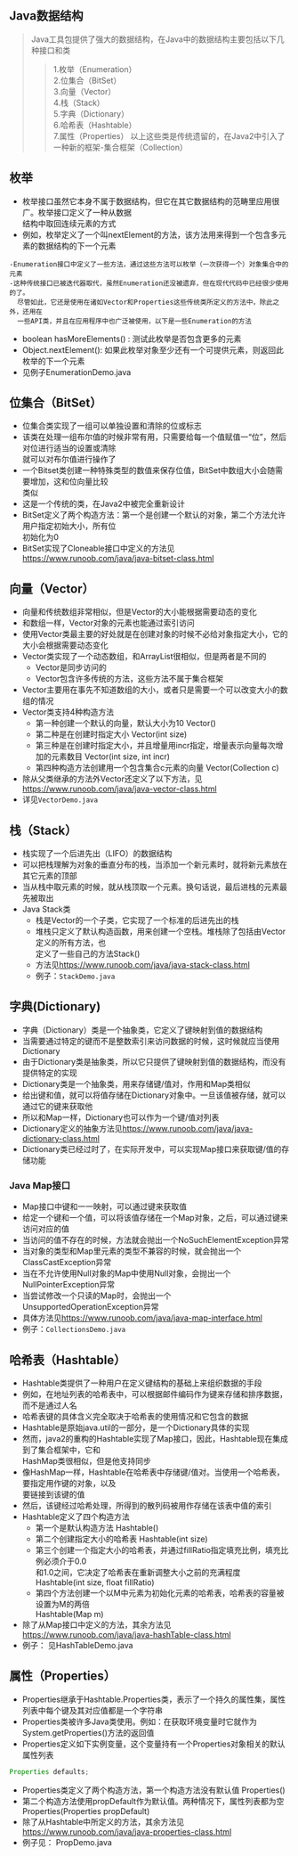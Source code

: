## Java数据结构
> Java工具包提供了强大的数据结构，在Java中的数据结构主要包括以下几种接口和类
> > 1.枚举（Enumeration）  
> > 2.位集合（BitSet）  
> > 3.向量（Vector）  
> > 4.栈（Stack）  
> > 5.字典（Dictionary）  
> > 6.哈希表（Hashtable）  
> > 7.属性（Properties）
> 以上这些类是传统遗留的，在Java2中引入了一种新的框架-集合框架（Collection）  

## 枚举
- 枚举接口虽然它本身不属于数据结构，但它在其它数据结构的范畴里应用很广。枚举接口定义了一种从数据  
  结构中取回连续元素的方式
- 例如，枚举定义了一个叫nextElement的方法，该方法用来得到一个包含多元素的数据结构的下一个元素
```text
-Enumeration接口中定义了一些方法，通过这些方法可以枚举（一次获得一个）对象集合中的元素
-这种传统接口已被迭代器取代，虽然Enumeration还没被遗弃，但在现代代码中已经很少使用的了。
  尽管如此，它还是使用在诸如Vector和Properties这些传统类所定义的方法中，除此之外，还用在
  一些API类，并且在应用程序中也广泛被使用，以下是一些Enumeration的方法
```

- boolean hasMoreElements() : 测试此枚举是否包含更多的元素
- Object.nextElement(): 如果此枚举对象至少还有一个可提供元素，则返回此枚举的下一个元素
- 见例子EnumerationDemo.java

## 位集合（BitSet）
- 位集合类实现了一组可以单独设置和清除的位或标志
- 该类在处理一组布尔值的时候非常有用，只需要给每一个值赋值一“位”，然后对位进行适当的设置或清除  
  就可以对布尔值进行操作了
- 一个Bitset类创建一种特殊类型的数值来保存位值，BitSet中数组大小会随需要增加，这和位向量比较  
  类似
- 这是一个传统的类，在Java2中被完全重新设计
- BitSet定义了两个构造方法：第一个是创建一个默认的对象，第二个方法允许用户指定初始大小，所有位  
  初始化为0
- BitSet实现了Cloneable接口中定义的方法见<https://www.runoob.com/java/java-bitset-class.html>

## 向量（Vector）
- 向量和传统数组非常相似，但是Vector的大小能根据需要动态的变化
- 和数组一样，Vector对象的元素也能通过索引访问
- 使用Vector类最主要的好处就是在创建对象的时候不必给对象指定大小，它的大小会根据需要动态变化
- Vector类实现了一个动态数组，和ArrayList很相似，但是两者是不同的
    - Vector是同步访问的
    - Vector包含许多传统的方法，这些方法不属于集合框架
- Vector主要用在事先不知道数组的大小，或者只是需要一个可以改变大小的数组的情况
- Vector类支持4种构造方法
    - 第一种创建一个默认的向量，默认大小为10   Vector()
    - 第二种是在创建时指定大小 Vector(int size)
    - 第三种是在创建时指定大小，并且增量用incr指定，增量表示向量每次增加的元素数目 Vector(int size, int incr)
    - 第四种构造方法创建用一个包含集合c元素的向量 Vector(Collection c)
- 除从父类继承的方法外Vector还定义了以下方法，见 <https://www.runoob.com/java/java-vector-class.html>
- 详见`VectorDemo.java`

## 栈（Stack）
- 栈实现了一个后进先出（LIFO）的数据结构
- 可以把栈理解为对象的垂直分布的栈，当添加一个新元素时，就将新元素放在其它元素的顶部
- 当从栈中取元素的时候，就从栈顶取一个元素。换句话说，最后进栈的元素最先被取出
- Java Stack类
    - 栈是Vector的一个子类，它实现了一个标准的后进先出的栈
    - 堆栈只定义了默认构造函数，用来创建一个空栈。堆栈除了包括由Vector定义的所有方法，也  
      定义了一些自己的方法Stack()
    - 方法见<https://www.runoob.com/java/java-stack-class.html>
    - 例子：`StackDemo.java`

## 字典(Dictionary)
- 字典（Dictionary）类是一个抽象类，它定义了键映射到值的数据结构
- 当需要通过特定的键而不是整数索引来访问数据的时候，这时候就应当使用Dictionary
- 由于Dictionary类是抽象类，所以它只提供了键映射到值的数据结构，而没有提供特定的实现
- Dictionary类是一个抽象类，用来存储键/值对，作用和Map类相似
- 给出键和值，就可以将值存储在Dictionary对象中。一旦该值被存储，就可以通过它的键来获取他
- 所以和Map一样，Dictionary也可以作为一个键/值对列表
- Dictionary定义的抽象方法见<https://www.runoob.com/java/java-dictionary-class.html>
- Dictionary类已经过时了，在实际开发中，可以实现Map接口来获取键/值的存储功能

### Java Map接口
- Map接口中键和一一映射，可以通过键来获取值
- 给定一个键和一个值，可以将该值存储在一个Map对象，之后，可以通过键来访问对应的值
- 当访问的值不存在的时候，方法就会抛出一个NoSuchElementException异常
- 当对象的类型和Map里元素的类型不兼容的时候，就会抛出一个ClassCastException异常
- 当在不允许使用Null对象的Map中使用Null对象，会抛出一个NullPointerException异常
- 当尝试修改一个只读的Map时，会抛出一个UnsupportedOperationException异常
- 具体方法见<https://www.runoob.com/java/java-map-interface.html>
- 例子：`CollectionsDemo.java`

## 哈希表（Hashtable）
- Hashtable类提供了一种用户在定义键结构的基础上来组织数据的手段
- 例如，在地址列表的哈希表中，可以根据邮件编码作为键来存储和排序数据，而不是通过人名
- 哈希表键的具体含义完全取决于哈希表的使用情况和它包含的数据
- Hashtable是原始java.util的一部分，是一个Dictionary具体的实现
- 然而，java2的重构的Hashtable实现了Map接口，因此，Hashtable现在集成到了集合框架中，它和  
  HashMap类很相似，但是他支持同步
- 像HashMap一样，Hashtable在哈希表中存储键/值对。当使用一个哈希表，要指定用作键的对象，以及  
  要链接到该键的值
- 然后，该键经过哈希处理，所得到的散列码被用作存储在该表中值的索引
- Hashtable定义了四个构造方法
    - 第一个是默认构造方法 Hashtable()
    - 第二个创建指定大小的哈希表 Hashtable(int size)
    - 第三个创建一个指定大小的哈希表，并通过fillRatio指定填充比例，填充比例必须介于0.0  
      和1.0之间，它决定了哈希表在重新调整大小之前的充满程度 Hashtable(int size, float fillRatio)
    - 第四个方法创建一个以M中元素为初始化元素的哈希表，哈希表的容量被设置为M的两倍  
      Hashtable(Map m)
- 除了从Map接口中定义的方法，其余方法见<https://www.runoob.com/java/java-hashTable-class.html>
- 例子： 见HashTableDemo.java


## 属性（Properties）
- Properties继承于Hashtable.Properties类，表示了一个持久的属性集，属性列表中每个键及其对应值都是一个字符串
- Properties类被许多Java类使用。例如：在获取环境变量时它就作为System.getProperties()方法的返回值
- Properties定义如下实例变量，这个变量持有一个Properties对象相关的默认属性列表
```java
Properties defaults;
```
- Properties类定义了两个构造方法，第一个构造方法没有默认值 Properties()
- 第二个构造方法使用propDefault作为默认值。两种情况下，属性列表都为空 Properties(Properties propDefault)
- 除了从Hashtable中所定义的方法，其余方法见<https://www.runoob.com/java/java-properties-class.html>
- 例子见： PropDemo.java

